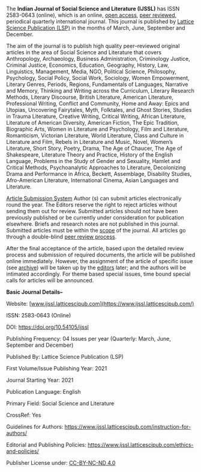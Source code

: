 The **Indian Journal of Social Science and Literature (IJSSL)** has ISSN 2583-0643 (online), which is an online, [open access](https://www.ijssl.latticescipub.com/open-access-license/), [peer reviewed](https://www.ijssl.latticescipub.com/peer-review-policy/), periodical quarterly international journal. This journal is published by [Lattice Science Publication (LSP)](https://www.latticescipub.com/journals/) in the months of March, June, September and December.

The aim of the journal is to publish high quality peer–reviewed original articles in the area of Social Science and Literature that covers Anthropology, Archaeology, Business Administration, Criminology Justice, Criminal Justice, Economics, Education, Geography, History, Law, Linguistics, Management, Media, NGO, Political Science, Philosophy, Psychology, Social Policy, Social Work, Sociology, Women Empowerment, Literary Genres, Periods, Regions, Fundamentals of Languages, Narrative and Memory, Thinking and Writing across the Curriculum, Literary Research Methods, Literary Discourse, British Literature, American Literature, Professional Writing, Conflict and Community, Home and Away: Epics and Utopias, Uncovering Fairytales, Myth, Folktales, and Ghost Stories, Studies in Trauma Literature, Creative Writing, Critical Writing, African Literature, Literature of American Diversity, American Fiction, The Epic Tradition, Biographic Arts, Women in Literature and Psychology, Film and Literature, Romanticism, Victorian Literature, World Literature, Class and Culture in Literature and Film, Rebels in Literature and Music, Novel, Women’s Literature, Short Story, Poetry, Drama, The Age of Chaucer, The Age of Shakespeare, Literature Theory and Practice, History of the English Language, Problems in the Study of Gender and Sexuality, Hamlet and Critical Methods, Psychoanalytic Approaches to Literature, Decolonizing Drama and Performance in Africa, Beckett, Assemblage, Disability Studies, Afro-American Literature, International Cinema, Asian Languages and Literature. 

[Article Submission System](https://www.ijssl.latticescipub.com/article-submission-system/) 
Author (s) can submit articles electronically round the year. The Editors reserve the right to reject articles without sending them out for review. Submitted articles should not have been previously published or be currently under consideration for publication elsewhere. Briefs and research notes are not published in this journal. Submitted articles must be within the [scope](https://www.ijssl.latticescipub.com/aims-and-scope/) of the journal. All articles go through a double-blind [peer review process](https://www.ijssl.latticescipub.com/peer-review-policy/). 

After the final acceptance of the article, based upon the detailed review process and submission of required documents, the article will be published online immediately. However, the assignment of the article of specific issue (see [archive](https://www.ijssl.latticescipub.com/archive/)) will be taken up by the [editors](https://www.ijssl.latticescipub.com/editorial-board/) later; and the authors will be intimated accordingly. For theme based special issues, time bound special calls for articles will be announced.

**Basic Journal Details–**

Website: [www.ijssl.latticescipub.com](https://www.ijssl.latticescipub.com/)

ISSN: 2583-0643 (Online)

DOI: https://doi.org/10.54105/ijssl

Publishing Frequency: 04 Issues per year (Quarterly: March, June, September and December)

Published By: Lattice Science Publication (LSP)

First Volume/Issue Publishing Year: 2021

Journal Starting Year: 2021

Publication Language: English

Primary Field: Social Science and Literature

CrossRef: Yes

Guidelines for Authors: https://www.ijssl.latticescipub.com/instruction-for-authors/

Editorial and Publishing Policies: https://www.ijssl.latticescipub.com/ethics-and-policies/

Publisher License under: [CC-BY-NC-ND 4.0](https://creativecommons.org/licenses/by-nc-nd/4.0/)
